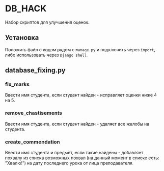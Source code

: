 # DB_HACK

Набор скриптов для улучшения оценок.

## Установка

Положить файл с кодом рядом с `manage.py` и подключить через `import`, либо использовать через `Django shell`.

## database_fixing.py

### fix_marks
Ввести имя студента, если студент найден - исправляет оценки ниже 4 на 5.

### remove_chastisements
Ввести имя студента, если студент найден - удаляет все жалобы на студента.

### create_commendation
Ввести имя студента и предмет, если такие найдены - добавляет похвалу из списка возможных похвал (на данный момент в списке есть: "Хвалю!") на дату последнего урока от лица преподавателя.
